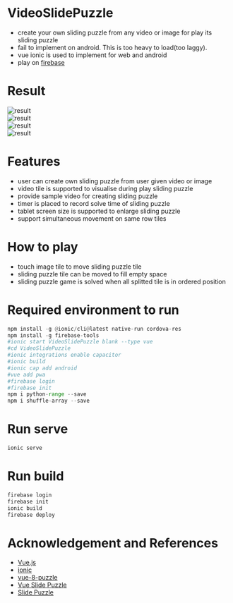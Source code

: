 # VideoSlidePuzzle
- create your own sliding puzzle from any video or image for play its sliding puzzle
- fail to implement on android. This is too heavy to load(too laggy). 
- vue ionic is used to implement for web and android
- play on [firebase]()


# Result   
![result](doc/screenshot_1.png)    
![result](doc/screenshot_2.png)     
![result](doc/screenshot_3.png)    
![result](doc/screenshot_4.png)    


# Features
- user can create own sliding puzzle from user given video or image 
- video tile is supported to visualise during play sliding puzzle
- provide sample video for creating sliding puzzle
- timer is placed to record solve time of sliding puzzle
- tablet screen size is supported to enlarge sliding puzzle
- support simultaneous movement on same row tiles 

# How to play
- touch image tile to move sliding puzzle tile
- sliding puzzle tile can be moved to fill empty space
- sliding puzzle game is solved when all splitted tile is in ordered position

  
# Required environment to run    
```python
npm install -g @ionic/cli@latest native-run cordova-res    
npm install -g firebase-tools
#ionic start VideoSlidePuzzle blank --type vue
#cd VideoSlidePuzzle
#ionic integrations enable capacitor
#ionic build
#ionic cap add android
#vue add pwa
#firebase login
#firebase init
npm i python-range --save
npm i shuffle-array --save
```

# Run serve
```python
ionic serve
```

# Run build   
```python
firebase login
firebase init
ionic build
firebase deploy
```
  
# Acknowledgement and References  
- [Vue.js](https://vuejs.org/)
- [ionic](https://ionicframework.com/)
- [vue-8-puzzle](https://github.com/meganetaaan/vue-8-puzzle)
- [Vue Slide Puzzle](https://codepen.io/oldcoyote/pen/OwJvxV)
- [Slide Puzzle](https://codepen.io/mkeke/pen/ByzXeJ) 





